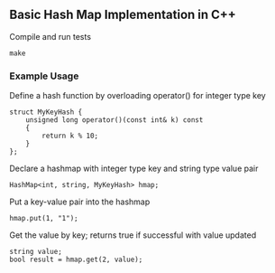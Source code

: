 Basic Hash Map Implementation in C++
------------------------------------

Compile and run tests

	make

### Example Usage

Define a hash function by overloading operator() for integer type key

	struct MyKeyHash {
    	unsigned long operator()(const int& k) const
    	{	
        	return k % 10;
    	}
	};
	
Declare a hashmap with integer type key and string type value pair

	HashMap<int, string, MyKeyHash> hmap;

Put a key-value pair into the hashmap

	hmap.put(1, "1");

Get the value by key; returns true if successful with value updated

	string value;
	bool result = hmap.get(2, value);
